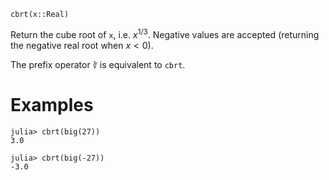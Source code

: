 ```
cbrt(x::Real)
```

Return the cube root of `x`, i.e. $x^{1/3}$. Negative values are accepted (returning the negative real root when $x < 0$).

The prefix operator `∛` is equivalent to `cbrt`.

# Examples

```jldoctest
julia> cbrt(big(27))
3.0

julia> cbrt(big(-27))
-3.0
```
